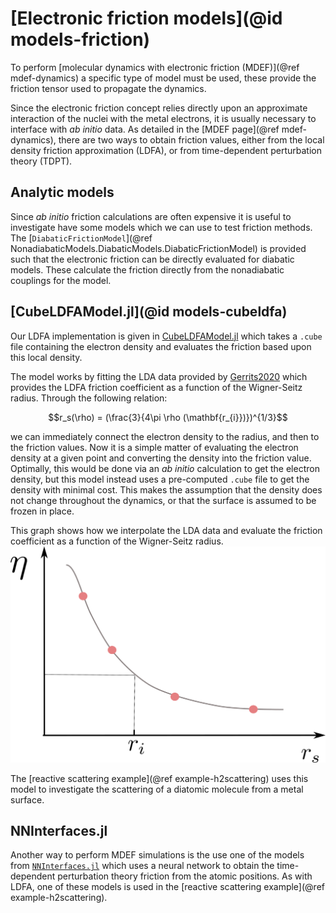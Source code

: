 # [Electronic friction models](@id models-friction)

To perform [molecular dynamics with electronic friction (MDEF)](@ref mdef-dynamics)
a specific type of model must be used,
these provide the friction tensor used to propagate the dynamics.

Since the electronic friction concept relies directly upon an approximate interaction
of the nuclei with the metal electrons, it is usually necessary to interface with *ab initio*
data.
As detailed in the [MDEF page](@ref mdef-dynamics), there are two ways to obtain friction
values, either from the local density friction approximation (LDFA), or from time-dependent
perturbation theory (TDPT).

## Analytic models

Since *ab initio* friction calculations are often expensive it is useful to investigate
have some models which we can use to test friction methods.
The [`DiabaticFrictionModel`](@ref NonadiabaticModels.DiabaticModels.DiabaticFrictionModel)
is provided such that the electronic friction can be directly evaluated for diabatic models.
These calculate the friction directly from the nonadiabatic couplings for the model.

## [CubeLDFAModel.jl](@id models-cubeldfa)

Our LDFA implementation is given in
[CubeLDFAModel.jl](https://github.com/NQCD/CubeLDFAModel.jl)
which takes a `.cube` file containing the electron density and evaluates the friction based
upon this local density.

The model works by fitting the LDA data provided by [Gerrits2020](@cite) which provides
the LDFA friction coefficient as a function of the Wigner-Seitz radius.
Through the following relation:
```math
r_s(\rho) = (\frac{3}{4\pi \rho (\mathbf{r_{i}})})^{1/3}
```
we can immediately connect the electron density to the radius, and then to the friction values.
Now it is a simple matter of evaluating the electron density at a given point and converting
the density into the friction value.
Optimally, this would be done via an *ab initio* calculation to get the electron density,
but this model instead uses a pre-computed `.cube` file to get the density with minimal cost.
This makes the assumption that the density does not change throughout the dynamics, or that
the surface is assumed to be frozen in place.

This graph shows how we interpolate the LDA data and evaluate the friction coefficient
as a function of the Wigner-Seitz radius.
![ldfa graph](../assets/figures/ldfa_graph.png)

The [reactive scattering example](@ref example-h2scattering) uses this model to investigate
the scattering of a diatomic molecule from a metal surface.

## NNInterfaces.jl

Another way to perform MDEF simulations is the use one of the models from
[`NNInterfaces.jl`](https://github.com/NQCD/NNInterfaces.jl/) which uses a neural network
to obtain the time-dependent perturbation theory friction from the atomic positions.
As with LDFA, one of these models is used in the
[reactive scattering example](@ref example-h2scattering).

